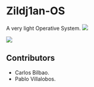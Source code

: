 # Zildj1an-OS

A very light Operative System.
<img src = "https://github.com/Zildj1an/Zildj1an_OS/blob/master/im2.jpg"/>

<img src = "https://github.com/Zildj1an/Zildj1an_OS/blob/master/im.png"/>

## Contributors
* Carlos Bilbao.
* Pablo Villalobos.
